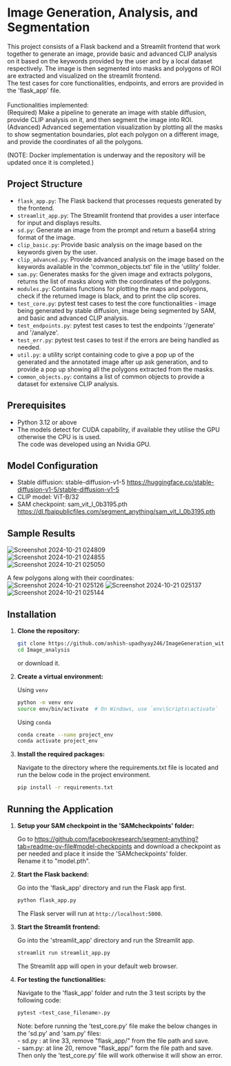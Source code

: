 # Image Generation, Analysis, and Segmentation

This project consists of a Flask backend and a Streamlit frontend that work together to generate an image, provide basic and advanced CLIP analysis on it based on the keywords provided by the user and by a local dataset respectively. The image is then segmented into masks and polygons of ROI are extracted and visualized on the streamlit frontend.<br/>
The test cases for core functionalities, endpoints, and errors are provided in the 'flask_app' file.<br/> <br/>
Functionalities implemented: <br/>
(Required) Make a pipeline to generate an image with stable diffusion, provide CLIP analysis on it, and then segment the image into ROI.<br/>
(Advanced) Advanced segementation visualization by plotting all the masks to show segmentation boundaries, plot each polygon on a different image, and provide the coordinates of all the polygons.<br/>

(NOTE: Docker implementation is underway and the repository will be updated once it is completed.)


## Project Structure

- `flask_app.py`: The Flask backend that processes requests generated by the frontend.
- `streamlit_app.py`: The Streamlit frontend that provides a user interface for input and displays results.
- `sd.py`: Generate an image from the prompt and return a base64 string format of the image.
- `clip_basic.py`: Provide basic analysis on the image based on the keywords given by the user.
- `clip_advanced.py`: Provide advanced analysis on the image based on the keywords available in the 'common_objects.txt' file in the 'utility' folder.
- `sam.py`: Generates masks for the given image and extracts polygons, returns the list of masks along with the coordinates of the polygons.
- `modules.py`: Contains functions for plotting the maps and polygons, check if the returned image is black, and to print the clip scores.
- `test_core.py`: pytest test cases to test the core functionalities - image being generated by stable diffusion, image being segmented by SAM, and basic and advanced CLIP analysis.
- `test_endpoints.py`: pytest test cases to test the endpoints '/generate' and '/analyze'.
- `test_err.py`: pytest test cases to test if the errors are being handled as needed.
- `util.py`: a utility script containing code to give a pop up of the generated and the annotated image after up ask generation, and to provide a pop up showing all the polygons extracted from the masks.
- `common_objects.py`: contains a list of common objects to provide a dataset for extensive CLIP analysis.

## Prerequisites

- Python 3.12 or above
- The models detect for CUDA capability, if available they utilise the GPU otherwise the CPU is is used. <br/>The code was developed using an Nvidia GPU.

## Model Configuration
- Stable diffusion: stable-diffusion-v1-5 https://huggingface.co/stable-diffusion-v1-5/stable-diffusion-v1-5
- CLIP model: ViT-B/32
- SAM checkpoint: sam_vit_l_0b3195.pth https://dl.fbaipublicfiles.com/segment_anything/sam_vit_l_0b3195.pth

## Sample Results

![Screenshot 2024-10-21 024809](https://github.com/user-attachments/assets/825e7c30-0fb1-4c8e-acbb-b156f983ac36)<br/>
![Screenshot 2024-10-21 024855](https://github.com/user-attachments/assets/1f55ca6a-751c-49cf-8b63-f74c00824266)<br/>
![Screenshot 2024-10-21 025050](https://github.com/user-attachments/assets/4d141b11-80aa-4851-ad52-aefc80cb9569)

A few polygons along with their coordinates:<br/>
![Screenshot 2024-10-21 025126](https://github.com/user-attachments/assets/5ae3203a-6bcd-46cb-bb8e-ee8a60d307fa)
![Screenshot 2024-10-21 025137](https://github.com/user-attachments/assets/198dae32-960e-4a95-a452-138333e646aa)
![Screenshot 2024-10-21 025144](https://github.com/user-attachments/assets/f3ee4647-1b1b-4e18-81f2-05f7e2d818a8)


## Installation

1. **Clone the repository:**

    ```bash
    git clone https://github.com/ashish-upadhyay246/ImageGeneration_withAnalysis.git
    cd Image_analysis
    ```
    or download it.

2. **Create a virtual environment:**

    Using `venv`

    ```bash
    python -m venv env
    source env/bin/activate  # On Windows, use `env\Scripts\activate`
    ```

    Using `conda`

    ```bash
    conda create --name project_env
    conda activate project_env
    ```

3. **Install the required packages:**

    Navigate to the directory where the requirements.txt file is located and run the below code in the project environment.
    ```bash
    pip install -r requirements.txt
    ```

## Running the Application

1. **Setup your SAM checkpoint in the 'SAMcheckpoints' folder:**

    Go to https://github.com/facebookresearch/segment-anything?tab=readme-ov-file#model-checkpoints
    and download a checkpoint as per needed and place it inside the 'SAMcheckpoints' folder.<br/>
    Rename it to "model.pth".


2. **Start the Flask backend:**

    Go into the 'flask_app' directory and run the Flask app first.

    ```bash
    python flask_app.py
    ```

    The Flask server will run at `http://localhost:5000`.

3. **Start the Streamlit frontend:**

    Go into the 'streamlit_app' directory and run the Streamlit app.

    ```bash
    streamlit run streamlit_app.py
    ```

    The Streamlit app will open in your default web browser.

4. **For testing the functionalities:**

    Navigate to the 'flask_app' folder and rutn the 3 test scripts by the following code:

    ```bash
    pytest <test_case_filename>.py
    ```
    Note: before running the 'test_core.py' file make the below changes in the 'sd.py' and 'sam.py' files:<br/>
        - sd.py : at line 33, remove "flask_app/" from the file path and save.<br/>
        - sam.py: at line 20, remove "flask_app/" form the file path and save.<br/>
        Then only the 'test_core.py' file will work otherwise it will show an error.
